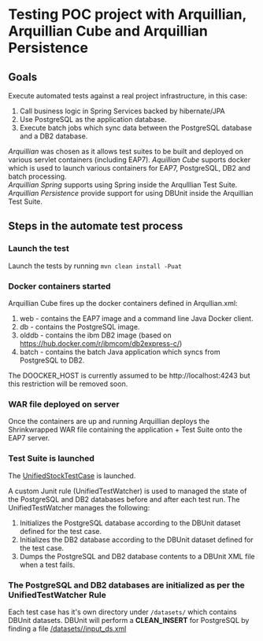 # Testing POC project with Arquillian, Arquillian Cube and Arquillian Persistence
## Goals
Execute automated tests against a real project infrastructure, in this case:
1. Call business logic in Spring Services backed by hibernate/JPA
2. Use PostgreSQL as the application database.
3. Execute batch jobs which sync data between the PostgreSQL database and a DB2 database.

*Arquillian* was chosen as it allows test suites to be built and deployed on various servlet containers (including EAP7).   *Aquillian Cube* suports docker which is used to launch various containers for EAP7, PostgreSQL, DB2 and batch processing.  
*Arquillian Spring* supports using Spring inside the Arqulllian Test Suite.  
*Arquillian Persistence* provide support for using DBUnit inside the Arquillian Test Suite.  

## Steps in the automate test process

### Launch the test
Launch the tests by running `mvn clean install -Puat`

### Docker containers started 
Arquillian Cube fires up the docker containers defined in Arqullian.xml:
1. web - contains the EAP7 image and a command line Java Docker client.
2. db - contains the PostgreSQL image.
3. olddb - contains the ibm DB2 image (based on https://hub.docker.com/r/ibmcom/db2express-c/)
4. batch - contains the batch Java application which syncs from PostgreSQL to DB2.

The DOOCKER_HOST is currently assumed to be http://localhost:4243 but this restriction will be removed soon.

### WAR file deployed on server
Once the containers are up and running Arquillian deploys the Shrinkwrapped WAR file containing the application + Test Suite onto the EAP7 server.

### Test Suite is launched
The [UnifiedStockTestCase](https://github.com/scottysinclair/stock-application-project/blob/ae6551093eced18b9da2217f9bbf4a9d449433a2/stock-application-uat/src/test/java/com/acme/spring/hibernate/service/impl/UnifiedStockTestCase.java) is launched.

A custom Junit rule (UnifiedTestWatcher) is used to managed the state of the PostgreSQL and DB2 databases before and after each test run. The UnifiedTestWatcher manages the following:
1. Initializes the PostgreSQL database according to the DBUnit dataset defined for the test case.
2. Initializes the DB2 database according to the DBUnit dataset defined for the test case.
3. Dumps the PostgreSQL and DB2 database contents to a DBUnit XML file when a test fails.

### The PostgreSQL and DB2 databases are initialized as per the UnifiedTestWatcher Rule
Each test case has it's own directory under `/datasets/` which contains DBUnit datasets.
DBUnit will perform a **CLEAN_INSERT** for PostgreSQL by finding a file [/datasets/<testcase>/input_ds.xml](https://github.com/scottysinclair/stock-application-project/blob/master/stock-application-uat/src/test/resources/datasets/test_case_1/input_ds.xml)



